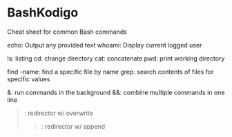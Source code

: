 # BashKodigo
Cheat sheet for common Bash commands

echo: Output any provided text
whoami: Display current logged user

ls: listing
cd: change directory
cat: concatenate
pwd: print working directory

find -name: find a specific file by name
grep: search contents of files for specific values

&: run commands in the background
&&: combine multiple commands in one line
>: redirector w/ overwrite
>>: redirector w/ append

